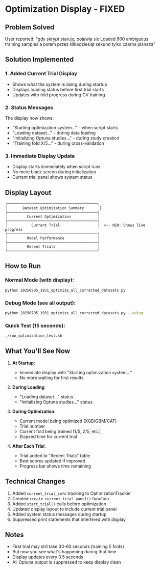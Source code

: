 # Optimization Display - FIXED

## Problem Solved
User reported: "gdy skrypt staruje, pojawia sie Loaded 600 ambiguous training samples a potem przez kilkadziesiąt sekund tylko czarna plansza"

## Solution Implemented

### 1. Added Current Trial Display
- Shows what the system is doing during startup
- Displays loading status before first trial starts
- Updates with fold progress during CV training

### 2. Status Messages
The display now shows:
- "Starting optimization system..." - when script starts
- "Loading dataset..." - during data loading
- "Initializing Optuna studies..." - during study creation
- "Training fold X/5..." - during cross-validation

### 3. Immediate Display Update
- Display starts immediately when script runs
- No more black screen during initialization
- Current trial panel shows system status

## Display Layout
```
┌─────────────────────────────────────────┐
│       Dataset Optimization Summary       │
├─────────────────────────────────────────┤
│         Current Optimization            │
├─────────────────────────────────────────┤
│           Current Trial                 │  <-- NEW: Shows live progress
├─────────────────────────────────────────┤
│         Model Performance               │
├─────────────────────────────────────────┤
│         Recent Trials                   │
└─────────────────────────────────────────┘
```

## How to Run

### Normal Mode (with display):
```bash
python 20250705_1931_optimize_all_corrected_datasets.py
```

### Debug Mode (see all output):
```bash
python 20250705_1931_optimize_all_corrected_datasets.py --debug
```

### Quick Test (15 seconds):
```bash
./run_optimization_test.sh
```

## What You'll See Now

1. **At Startup**:
   - Immediate display with "Starting optimization system..."
   - No more waiting for first results

2. **During Loading**:
   - "Loading dataset..." status
   - "Initializing Optuna studies..." status

3. **During Optimization**:
   - Current model being optimized (XGB/GBM/CAT)
   - Trial number
   - Current fold being trained (1/5, 2/5, etc.)
   - Elapsed time for current trial

4. **After Each Trial**:
   - Trial added to "Recent Trials" table
   - Best scores updated if improved
   - Progress bar shows time remaining

## Technical Changes

1. Added `current_trial_info` tracking to OptimizationTracker
2. Created `create_current_trial_panel()` function
3. Added `start_trial()` calls before optimization
4. Updated display layout to include current trial panel
5. Added system status messages during startup
6. Suppressed print statements that interfered with display

## Notes
- First trial may still take 30-60 seconds (training 5 folds)
- But now you see what's happening during that time
- Display updates every 0.5 seconds
- All Optuna output is suppressed to keep display clean
